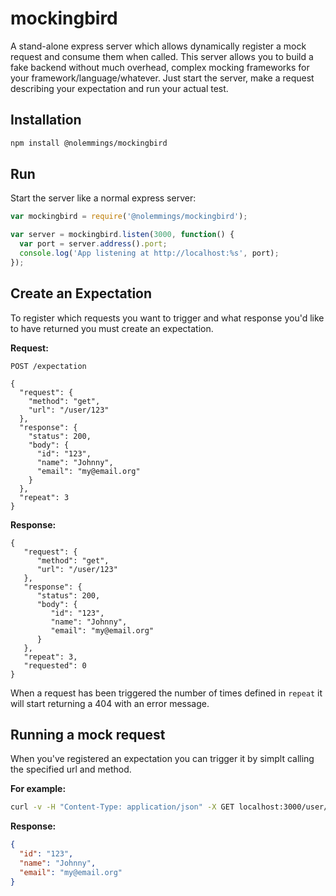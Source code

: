# mockingbird

A stand-alone express server which allows dynamically register a mock request and consume them when called. This server allows you to build a fake backend without much overhead, complex mocking frameworks for your framework/language/whatever. Just start the server, make a request describing your expectation and run your actual test.

## Installation

```sh
npm install @nolemmings/mockingbird
```

## Run

Start the server like a normal express server:
```javascript
var mockingbird = require('@nolemmings/mockingbird');

var server = mockingbird.listen(3000, function() {
  var port = server.address().port;
  console.log('App listening at http://localhost:%s', port);
});
```

## Create an Expectation

To register which requests you want to trigger and what response you'd like to have returned you must create an expectation.

**Request:**
```text
POST /expectation

{
  "request": {
    "method": "get",
    "url": "/user/123"
  },
  "response": {
    "status": 200,
    "body": {
      "id": "123",
      "name": "Johnny",
      "email": "my@email.org"
    }
  },
  "repeat": 3
}
```

**Response:**
```text
{
   "request": {
      "method": "get",
      "url": "/user/123"
   },
   "response": {
      "status": 200,
      "body": {
         "id": "123",
         "name": "Johnny",
         "email": "my@email.org"
      }
   },
   "repeat": 3,
   "requested": 0
}
```

When a request has been triggered the number of times defined in `repeat` it will start returning a 404 with an error message.

## Running a mock request

When you've registered an expectation you can trigger it by simplt calling the specified url and method.

**For example:**
```sh
curl -v -H "Content-Type: application/json" -X GET localhost:3000/user/123
```

**Response:**
```json
{
  "id": "123",
  "name": "Johnny",
  "email": "my@email.org"
}
```
